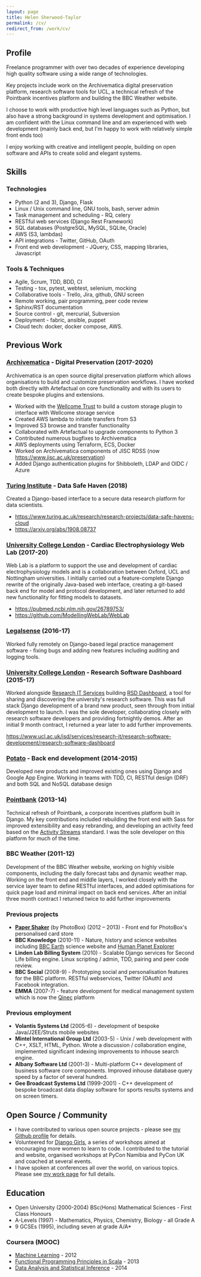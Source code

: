 ```yaml
---
layout: page
title: Helen Sherwood-Taylor
permalink: /cv/
redirect_from: /work/cv/
---
```

## Profile

Freelance programmer with over two decades of experience developing high quality software using a wide range of technologies.

Key projects include work on the Archivematica digital preservation platform, research software tools for UCL, a technical refresh of the Pointbank incentives platform and building the BBC Weather website.

I choose to work with productive high level languages such as Python, but also have a strong background in systems development and optimisation. I am confident with the Linux command line and am experienced with web development (mainly back end, but I'm happy to work with relatively simple front ends too)

I enjoy working with creative and intelligent people, building on open software and APIs to create solid and elegant systems.


## Skills

### Technologies
* Python (2 and 3), Django, Flask
* Linux / Unix command line, GNU tools, bash, server admin
* Task management and scheduling - RQ, celery
* RESTful web services (Django Rest Framework)
* SQL databases (PostgreSQL, MySQL, SQLite, Oracle)
* AWS (S3, lambdas)
* API integrations - Twitter, GitHub, OAuth
* Front end web development - JQuery, CSS, mapping libraries, Javascript

### Tools & Techniques
* Agile, Scrum, TDD, BDD, CI
* Testing - tox, pytest, webtest, selenium, mocking
* Collaborative tools - Trello, Jira, github, GNU screen
* Remote working, pair programming, peer code review
* Sphinx/RST documentation
* Source control - git, mercurial, Subversion
* Deployment - fabric, ansible, puppet
* Cloud tech: docker, docker compose, AWS.


## Previous Work

### [Archivematica](https://www.archivematica.org/) - Digital Preservation (2017-2020)

Archivematica is an open source digital preservation platform which allows organisations to build and customize preservation workflows. I have worked both directly with Artefactual on core functionality and with its users to create bespoke plugins and extensions.

* Worked with the [Wellcome Trust](https://wellcome.org/) to build a custom storage plugin to interface with Wellcome storage service
* Created AWS lambda to initiate transfers from S3
* Improved S3 browse and transfer functionality
* Collaborated with Artefactual to upgrade components to Python 3
* Contributed numerous bugfixes to Archivematica
* AWS deployments using Terraform, ECS, Docker
* Worked on Archivematica components of JISC RDSS (now https://www.jisc.ac.uk/preservation)
* Added Django authentication plugins for Shibboleth, LDAP and OIDC / Azure

### [Turing Institute](https://www.turing.ac.uk/) - Data Safe Haven (2018)

Created a Django-based interface to a secure data research platform for data scientists.
* https://www.turing.ac.uk/research/research-projects/data-safe-havens-cloud
* https://arxiv.org/abs/1908.08737


### [University College London](http://www.ucl.ac.uk/) - Cardiac Electrophysiology Web Lab (2017-20)
Web Lab is a platform to support the use and development of cardiac electrophysiology models and is a collaboration between Oxford, UCL and Nottingham universities. I initially carried out a feature-complete Django rewrite of the originally Java-based web interface, creating a git-based back end for model and protocol development, and later returned to add new functionality for fitting models to datasets.

* https://pubmed.ncbi.nlm.nih.gov/26789753/
* https://github.com/ModellingWebLab/WebLab


### [Legalsense](https://legalsense.nl/) (2016-17)

Worked fully remotely on Django-based legal practice management software - fixing bugs and adding new features including auditing and logging tools.


### [University College London](http://www.ucl.ac.uk/) - Research Software Dashboard (2015-17)

Worked alongside [Research IT Services](https://www.ucl.ac.uk/isd/services/research-it) building [RSD Dashboard](https://dashboard.rc.ucl.ac.uk), a tool for sharing and discovering the university's research software. This was full stack Django development of a brand new product, seen through from initial development to launch. I was the sole developer, collaborating closely with research software developers and providing fortnightly demos. After an initial 9 month contract, I returned a year later to add further improvements.

<https://www.ucl.ac.uk/isd/services/research-it/research-software-development/research-software-dashboard>


### [Potato](https://p.ota.to/) - Back end development (2014-2015)

Developed new products and improved existing ones using Django and Google App Engine. Working in teams with TDD, CI, RESTful design (DRF) and both SQL and NoSQL database design

### [Pointbank](http://pointbank.co.uk/) (2013-14)

Technical refresh of Pointbank, a corporate incentives platform built in Django. My key contributions included rebuilding the front end with Sass for improved extensibility and easy rebranding, and developing an activity feed based on the [Activity Streams](http://activitystrea.ms/) standard. I was the sole developer on this platform for much of the time.

### BBC Weather (2011-12)

Development of the BBC Weather website, working on highly visible components, including the daily forecast tabs and dynamic weather map. Working on the front end and middle layers, I worked closely with the service layer team to define RESTful interfaces, and added optimisations for quick page load and minimal impact on back end services. After an initial three month contract I returned twice to add further improvements


### Previous projects

* __[Paper Shaker](http://paper-shaker.com/)__ (by PhotoBox) (2012 – 2013) - Front end for PhotoBox's personalised card store
* __BBC Knowledge__ (2010-11) - Nature, history and science websites including [BBC Earth](http://www.bbc.co.uk/science/earth/) science website and [Human Planet Explorer](http://www.bbc.co.uk/nature/humanplanetexplorer)
* __Linden Lab Billing System__ (2010) - Scalable Django services for Second Life billing engine. Linux scripting / admin, TDD, pairing and peer code review.
* __BBC Social__ (2008-9) - Prototyping social and personalisation features for the BBC platform. RESTful webservices, Twitter (OAuth) and Facebook integration.
* __EMMA__ (2007-7) - feature development for medical management system which is now the [Qinec](http://www.qinec.com/) platform


### Previous employment

* __Volantis Systems Ltd__ (2005-6) - development of bespoke Java/J2EE/Struts mobile websites
* __Mintel International Group Ltd__ (2003-5) - Unix / web development with C++, XSLT, HTML, Python. Wrote a discussion / collaboration engine, implemented significant indexing improvements to inhouse search engine.
* __Albany Software Ltd__ (2001-3) - Multi-platform C++ development of business software core components. Improved inhouse database query speed by a factor of several hundred.
* __Gee Broadcast Systems Ltd__ (1999-2001) - C++ development of bespoke broadcast data display software for sports results systems and on screen timers.


## Open Source / Community

* I have contributed to various open source projects - please see [my Github profile](https://github.com/helenst) for details.
* Volunteered for [Django Girls](https://djangogirls.org), a series of workshops aimed at encouraging more women to learn to code. I contributed to the tutorial and website, organised workshops at PyCon Namibia and PyCon UK and coached at several events.
* I have spoken at conferences all over the world, on various topics. Please see [my work page](http://helen.st/work/) for full details.

 
## Education

* Open University (2000-2004) BSc(Hons) Mathematical Sciences - First Class Honours
* A-Levels (1997) - Mathematics, Physics, Chemistry, Biology - all Grade A
* 9 GCSEs (1995), including seven at grade A/A*

### Coursera (MOOC)

* [Machine Learning](https://www.coursera.org/course/ml) - 2012
* [Functional Programming Principles in Scala](https://www.coursera.org/course/progfun) - 2013
* [Data Analysis and Statistical Inference](https://www.coursera.org/course/statistics) - 2014
